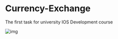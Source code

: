 # Currency-Exchange
The first task for university IOS Development course

![img](https://imgur.com/VCSGK60)
